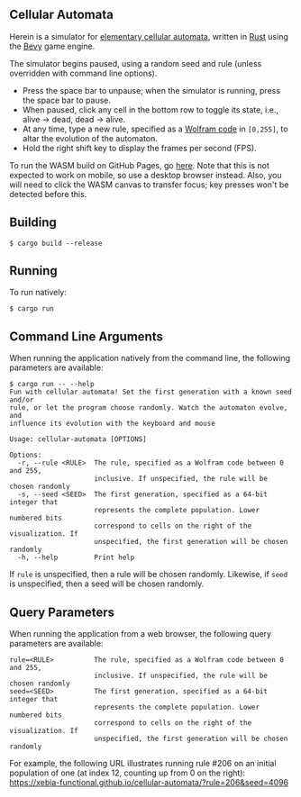 Cellular Automata
----------------------------

Herein is a simulator for
[elementary&#32;cellular&#32;automata](https://en.wikipedia.org/wiki/Elementary_cellular_automaton),
written in [Rust](https://www.rust-lang.org/) using the
[Bevy](https://bevyengine.org/) game engine.

The simulator begins paused, using a random seed and rule (unless overridden
with command line options).

* Press the space bar to unpause; when the simulator is running, press the space
  bar to pause.
* When paused, click any cell in the bottom row to toggle its state, i.e.,
  alive -> dead, dead -> alive.
* At any time, type a new rule, specified as a
  [Wolfram&#32;code](https://en.wikipedia.org/wiki/Wolfram_code) in
  `[0,255]`, to altar the evolution of the automaton.
* Hold the right shift key to display the frames per second (FPS).

To run the WASM build on GitHub Pages, go
[here](https://47degrees.github.io/cellular-automata). Note that this is not
expected to work on mobile, so use a desktop browser instead. Also, you will
need to click the WASM canvas to transfer focus; key presses won't be detected
before this.

Building
--------

```shell
$ cargo build --release
```

Running
-------

To run natively:

```shell
$ cargo run
```

Command Line Arguments
----------------------

When running the application natively from the command line, the following
parameters are available:

```text
$ cargo run -- --help
Fun with cellular automata! Set the first generation with a known seed and/or
rule, or let the program choose randomly. Watch the automaton evolve, and
influence its evolution with the keyboard and mouse

Usage: cellular-automata [OPTIONS]

Options:
  -r, --rule <RULE>  The rule, specified as a Wolfram code between 0 and 255,
                     inclusive. If unspecified, the rule will be chosen randomly
  -s, --seed <SEED>  The first generation, specified as a 64-bit integer that
                     represents the complete population. Lower numbered bits
                     correspond to cells on the right of the visualization. If
                     unspecified, the first generation will be chosen randomly
  -h, --help         Print help
```

If `rule` is unspecified, then a rule will be chosen randomly. Likewise, if
`seed` is unspecified, then a seed will be chosen randomly.

Query Parameters
----------------

When running the application from a web browser, the following query parameters
are available:

```text
rule=<RULE>          The rule, specified as a Wolfram code between 0 and 255,
                     inclusive. If unspecified, the rule will be chosen randomly
seed=<SEED>          The first generation, specified as a 64-bit integer that
                     represents the complete population. Lower numbered bits
                     correspond to cells on the right of the visualization. If
                     unspecified, the first generation will be chosen randomly
```

For example, the following URL illustrates running rule #206 on an initial
population of one (at index 12, counting up from 0 on the right):
https://xebia-functional.github.io/cellular-automata/?rule=206&seed=4096
